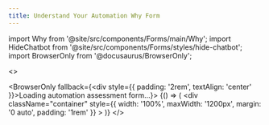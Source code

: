 ```yaml
---
title: Understand Your Automation Why Form
---
```


import Why from '@site/src/components/Forms/main/Why';
import HideChatbot from '@site/src/components/Forms/styles/hide-chatbot';
import BrowserOnly from '@docusaurus/BrowserOnly';

<>

<HideChatbot />

<BrowserOnly fallback={<div style={{ padding: '2rem', textAlign: 'center' }}>Loading automation assessment form...</div>}>
  {() => (
    <div 
      className="container" 
      style={{ width: '100%', maxWidth: '1200px', margin: '0 auto', padding: '1rem' }}
    >
      <Why />
    </div>
  )}
</BrowserOnly>
</>